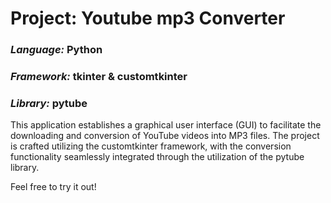 # Project: Youtube mp3 Converter

### *Language:* Python
### *Framework:* tkinter & customtkinter
### *Library:* pytube


This application establishes a graphical user interface (GUI) 
to facilitate the downloading and conversion of YouTube videos 
into MP3 files. The project is crafted utilizing the 
customtkinter framework, with the conversion functionality 
seamlessly integrated through the utilization of the pytube library.

Feel free to try it out!


